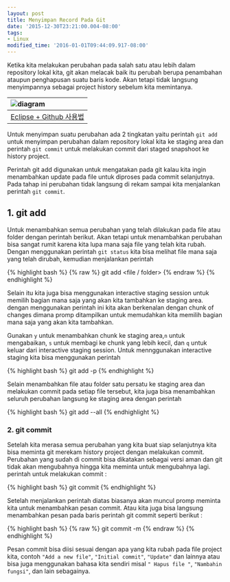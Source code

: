 ```yaml
---
layout: post
title: Menyimpan Record Pada Git
date: '2015-12-30T23:21:00.004-08:00'
tags:
- Linux
modified_time: '2016-01-01T09:44:09.917-08:00'
---
```


Ketika kita melakukan perubahan pada salah satu atau lebih dalam repository lokal kita, git akan melacak baik itu perubah berupa penambahan ataupun penghapusan suatu baris kode. Akan tetapi tidak langsung menyimpannya sebagai project history sebelum kita memintanya.

|![diagram](https://3.bp.blogspot.com/-Oht_FLU-rjc/VoTXLx9HiEI/AAAAAAAABjw/eFeMtLtEvg8/s1600/Githubdiagram.png) |
| :------------- |
| [Eclipse + Github 사용법](http://embedded.kookmin.ac.kr/lectureMobile/index.php/Eclipse_%2B_Github_%EC%82%AC%EC%9A%A9%EB%B2%95) |

Untuk menyimpan suatu perubahan ada 2 tingkatan yaitu perintah `git add` untuk menyimpan perubahan dalam repository lokal kita ke staging area dan perintah `git commit` untuk melakukan commit dari staged snapshoot ke history project.

Perintah git add digunakan untuk mengatakan pada git kalau kita ingin menambahkan update pada file untuk diproses pada commit selanjutnya. Pada tahap ini perubahan tidak langsung di rekam sampai kita menjalankan perintah `git commit`.

## 1. git add
Untuk menambahkan semua perubahan yang telah dilakukan pada file atau folder dengan perintah berikut. Akan tetapi untuk menambahkan perubahan bisa sangat rumit karena kita lupa mana saja file yang telah kita rubah. Dengan menggunakan perintah `git status` kita bisa melihat file mana saja yang telah dirubah, kemudian menjalankan perintah

{% highlight bash %}
{% raw %}
git add <file / folder>
{% endraw %}
{% endhighlight %}

Selain itu kita juga bisa menggunakan interactive staging session untuk memilih bagian mana saja yang akan kita tambahkan ke staging area. dengan menggunakan perintah ini kita akan berkenalan dengan chunk of changes dimana promp ditampilkan untuk memudahkan kita memilih bagian mana saja yang akan kita tambahkan.

Gunakan `y` untuk menambahkan chunk ke staging area,`n` untuk mengabaikan, `s` untuk membagi ke chunk yang lebih kecil, dan `q` untuk keluar dari interactive staging session. Untuk mennggunakan interactive staging kita bisa menggunakan perintah

{% highlight bash %}
git add -p
{% endhighlight %}

Selain menambahkan file atau folder satu persatu ke staging area dan melakukan commit pada setiap file tersebut, kita juga bisa menambahkan seluruh perubahan langsung ke staging area dengan perintah

{% highlight bash %}
git add --all
{% endhighlight %}

### 2. git commit
Setelah kita merasa semua perubahan yang kita buat siap selanjutnya kita bisa meminta git merekam history project dengan melakukan commit. Perubahan yang sudah di commit bisa dikatakan sebagai versi aman dan git tidak akan mengubahnya hingga kita meminta untuk mengubahnya lagi. perintah untuk melakukan commit :

{% highlight bash %}
git commit
{% endhighlight %}


Setelah menjalankan perintah diatas biasanya akan muncul promp meminta kita untuk menambahkan pesan commit. Atau kita juga bisa langsung menambahkan pesan pada baris perintah git commit seperti berikut :

{% highlight bash %}
{% raw %}
git commit -m <pesan commit>
{% endraw %}
{% endhighlight %}

Pesan commit bisa diisi sesuai dengan apa yang kita rubah pada file project kita, contoh `"Add a new file"`, `"Initial commit"`, `"Update"` dan lainnya atau bisa juga menggunakan bahasa kita sendiri misal `" Hapus file "`, `"Nambahin fungsi"`, dan lain sebagainya.
